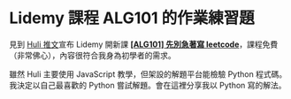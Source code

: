 # Lidemy 課程 ALG101 的作業練習題

見到 [Huli 推文](https://twitter.com/aszx87410/status/1240489893958041600?s=20)宣布 Lidemy 開新課 **[[ALG101] 先別急著寫 leetcode](https://lidemy.com/p/alg101-leetcode)**，課程免費（非常佛心），內容很符合我身為初學者的需求。

雖然 Huli 主要使用 JavaScript 教學，但架設的解題平台能檢驗 Python 程式碼。  
我決定以自己最喜歡的 Python 嘗試解題。會在這裡分享我以 Python 寫的解法。
